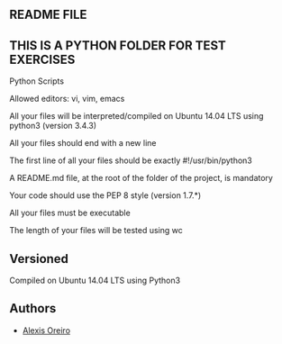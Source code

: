 ## README FILE

## THIS IS A PYTHON FOLDER FOR TEST EXERCISES

Python Scripts

Allowed editors: vi, vim, emacs

All your files will be interpreted/compiled on Ubuntu 14.04 LTS using python3 (version 3.4.3)

All your files should end with a new line

The first line of all your files should be exactly #!/usr/bin/python3

A README.md file, at the root of the folder of the project, is mandatory

Your code should use the PEP 8 style (version 1.7.*)

All your files must be executable

The length of your files will be tested using wc


## Versioned 

Compiled on Ubuntu 14.04 LTS using Python3

## Authors 

- [Alexis Oreiro](https://github.com/alexoreiro)
